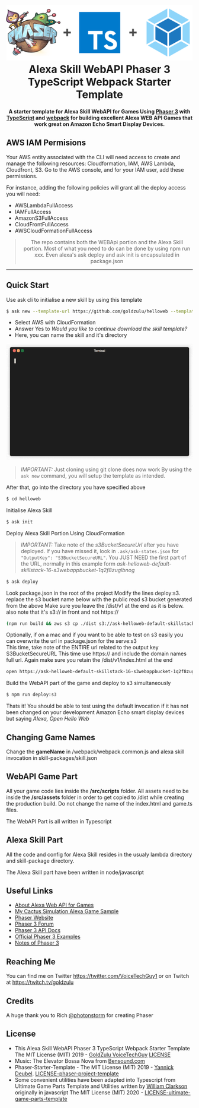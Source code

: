 <h1 align="center">
  <br>
  <a href="https://github.com/goldzulu/helloweb#readme"><img src="readme/header.png" alt="header" width="600"></a>
  <br>
  Alexa Skill WebAPI Phaser 3 TypeScript Webpack Starter Template
  <br>
</h1>

<h4 align="center">
A starter template for Alexa Skill WebAPI for Games Using <a href="https://phaser.io/" target="_blank" >Phaser 3</a> with <a href="https://www.typescriptlang.org/index.html" target="_blank" >TypeScript</a> and <a href="https://webpack.js.org/" target="_blank" >webpack</a> for building excellent Alexa WEB API Games that work great on Amazon Echo Smart Display Devices.</h4>

## AWS IAM Permisions
Your AWS entity associated with the CLI will need access to create and manage the following resources: Cloudformation, IAM, AWS Lambda, Cloudfront, S3. Go to the AWS console, and for your IAM user, add these permissions.

For instance, adding the following policies will grant all the deploy access you will need:
* AWSLambdaFullAccess
* IAMFullAccess
* AmazonS3FullAccess
* CloudFrontFullAccess
* AWSCloudFormationFullAccess

<blockquote align="center">
The repo contains both the WEBApi portion and the Alexa Skill portion. Most of what you need to do can be done by using npm run xxx. Even alexa's ask deploy and ask init is encapsulated in package.json
</blockquote>

---
## Quick Start

Use ask cli to initialise a new skill by using this template
```bash
$ ask new --template-url https://github.com/goldzulu/helloweb --template-branch main
```
* Select AWS with CloudFormation
* Answer Yes to _Would you like to continue download the skill template?_
* Here, you can name the skill and it's directory

<p align="center"><img src="/readme/alexawebapisetup.gif?raw=true"/></p>

> *IMPORTANT:* Just cloning using git clone does now work 
> By using the `ask new` command, you will setup the template as intended.

After that, go into the directory you have specified above
```bash
$ cd helloweb
```

Initialise Alexa Skill
```bash
$ ask init
```

Deploy Alexa Skill Portion Using CloudFormation 
> *IMPORTANT:* Take note of the _s3BucketSecureUrl_ after you have deployed.
> If you have missed it, look in `.ask/ask-states.json` for `"OutputKey": "S3BucketSecureURL"`. 
> You JUST NEED the first part of the URL, normally in this example form _ask-helloweb-default-skillstack-16-s3webappbucket-1q2f8zuglbnog_
```bash
$ ask deploy
```
Look package.json in the root of the project
Modify the lines deploy:s3. replace the s3 bucket name below with the public read s3 bucket generated from the above
Make sure you leave the /dist/v1 at the end as it is below. also note that it's s3:// in front and not https://
```bash
(npm run build && aws s3 cp ./dist s3://ask-helloweb-default-skillstack-16-s3webappbucket-1q2f8zuglbnog/dist/v1 --recursive --acl public-read)
```

Optionally, if on a mac and if you want to be able to test on s3 easily you can overwrite the url in package.json for the serve:s3  
This time, take note of the ENTIRE url related to the output key S3BucketSecureURL
This time use https:// and include the domain names full url. Again make sure you retain the /dist/v1/index.html at the end
```bash
open https://ask-helloweb-default-skillstack-16-s3webappbucket-1q2f8zuglbnog.s3.amazonaws.com/dist/v1/index.html
```

Build the WebAPI part of the game and deploy to s3 simultaneously
```bash
$ npm run deploy:s3
```
Thats it! You should be able to test using the default invocation if it has not been changed on your development Amazon Echo smart display devices but saying _Alexa, Open Hello Web_

## Changing Game Names

Change the **gameName** in /webpack/webpack.common.js and alexa skill invocation in skill-packages/skill.json

## WebAPI Game Part

All your game code lies inside the **/src/scripts** folder. All assets need to be inside the **/src/assets** folder in order to get copied to /dist while creating the production build. Do not change the name of the index.html and game.ts files.

The WebAPI Part is all written in Typescript

## Alexa Skill Part

All the code and config for Alexa Skill resides in the usualy lambda directory and skill-package directory.

The Alexa Skill part have been written in node/javascript



## Useful Links

- [About Alexa Web API for Games](https://developer.amazon.com/en-GB/docs/alexa/web-api-for-games/alexa-games-about.html)
- [My Cactus Simulation Alexa Game Sample](https://github.com/alexa/skill-sample-nodejs-web-api-my-cactus)
- [Phaser Website](https://phaser.io/)
- [Phaser 3 Forum](https://phaser.discourse.group/)
- [Phaser 3 API Docs](https://photonstorm.github.io/phaser3-docs/)
- [Official Phaser 3 Examples](http://labs.phaser.io/)
- [Notes of Phaser 3](https://rexrainbow.github.io/phaser3-rex-notes/docs/site/index.html)

## Reaching Me

You can find me on Twitter https://twitter.com/VoiceTechGuy1 or on Twitch at https://twitch.tv/goldzulu

## Credits

A huge thank you to Rich [@photonstorm](https://github.com/photonstorm) for creating Phaser

## License

* This Alexa Skill WebAPI Phaser 3 TypeScript Webpack Starter Template The MIT License (MIT) 2019 - [GoldZulu VoiceTechGuy](https://github.com/goldzulu) [LICENSE](LICENSE.txt)
* Music: The Elevator Bossa Nova from [Bensound.com](https://www.bensound.com/licensing)
* Phaser-Starter-Template - The MIT License (MIT) 2019 - [Yannick Deubel](https://github.com/yandeu). [LICENSE-phaser-project-template](LICENSE-phaser-project-template.txt)
* Some convenient utilities have been adapted into Typescript from Ultimate Game Parts Template and Utilities written by [William Clarkson](https://phasergames.com) originally in javascript The MIT License (MIT) 2020 - [LICENSE-ultimate-game-parts-template](LICENSE-ultimate-game-parts-template.txt)
